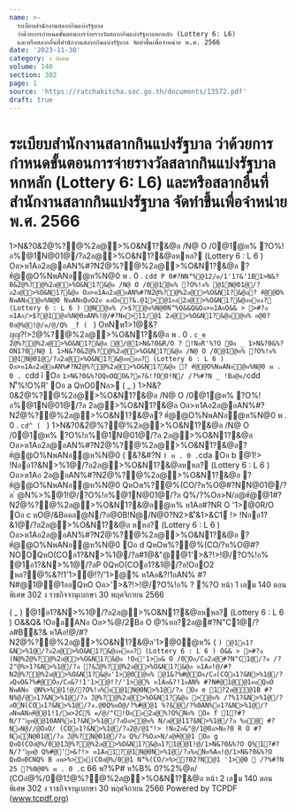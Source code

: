 ```yaml
---
name: >-
  ระเบียบสำนักงานสลากกินแบ่งรัฐบาล
  ว่าด้วยการกำหนดขั้นตอนการจ่ายรางวัลสลากกินแบ่งรัฐบาลหกหลัก (Lottery 6: L6)
  และหรือสลากอื่นที่สำนักงานสลากกินแบ่งรัฐบาล จัดทำขึ้นเพื่อจำหน่าย พ.ศ. 2566
date: '2023-11-30'
category: ง พิเศษ
volume: 140
section: 302
page: 1
source: 'https://ratchakitcha.soc.go.th/documents/13572.pdf'
draft: true
---
```


# ระเบียบสำนักงานสลากกินแบ่งรัฐบาล ว่าด้วยการกำหนดขั้นตอนการจ่ายรางวัลสลากกินแบ่งรัฐบาลหกหลัก (Lottery 6: L6) และหรือสลากอื่นที่สำนักงานสลากกินแบ่งรัฐบาล จัดทำขึ้นเพื่อจำหน่าย พ.ศ. 2566

1>N&?0&2ํ@%?@%2ล@>%O&N1?&@ล /N@ O /0@1ํ@ห% ?O%!อ%@1N@01@/?ล2ล@>%O&N1?&@ลหหล? (Lottery 6 : L 6 ) Oล>ห1Aอ2ล@อAN%#?N2ํ@%?@%2ล@>%O&N1?&@ล ? #ํ@@O%NพANอํ@ห%N@0 พ . 0 . `cdd P 0#?NN'็%@12/ค/1'1?&'1B1>N&?0&2ํ@%?@%2ล@>%O&N1?&@ล /N@ O /0@1ํ@ห% ?O%!อ% @1N@01@/?ล2ล@>%O&N1?&@ล Oล>ห1Aอ2ล@อAN%#?N2ํ@%?@%2ล@>%O&N1?&@ล? #ํ@@O% NพANอํ@ห%N@0 NพANอQหO2อ คลOอ?&.@1>@1ออ2ล@>%O&N1?&@ลหหล? (Lottery 6 : L 6 ) @Nํ@ห% />$?ํ@ห%N@0N'็%O&&Q&Oล>ห1AอO&& > >#?ล ห1Aอ/>$?@1ํ@ห%N@0อAN%!@/#?Nค>11/@1 2ล@>%O&N1?&@ลํ@ห% อ@0?0อํ@%@!@/ค/@/Q% _f ( ` ) OหNพ1>1@&?ญญ?!>2ํ@%?@%2ล@>%O&N1?&@ล พ . 0 . `c_e 2ํ@%?@%2ล@>%O&N1?&@ล @/@1>N&?0&R/O ? !NอR'%?O Oอ _ 1>N&?0&%?ON1?0/N@ ì 1>N&?0&2ํ@%?@%2ล@>%O&N1?&@ล /N@ O /0@1ํ@ห% ?O%!อ% @1N@01@/?ล2ล@>%O&N1?&@ลหหล? (Lottery 6 : L 6 ) Oล>ห1Aอ2ล@อAN%#?N2ํ@%?@%2ล@>%O&N1?&@ล ? #ํ@@O%NพANอํ@ห%N@0 พ . 0 . `cdd î Oอ ` 1>N&?0&%?OQหOQO&?ค?&!?OO!N/ /?%#?N _ !Bล@ค/ `cdd N'็%!O%R' Oอ a QหO0Nล> ( _ ) 1>N&?0&2ํ@%?@%2ล@>%O&N1?&@ล /N@ O /0@1ํ@ห% ?O%!อ%@1N@01@/?ล 2ล@>%O&N1?&@ล Oล>ห1Aอ2ล@อAN%#?N2ํ@%?@%2ล@>%O&N1?&@ล? #ํ@@O%NพANอํ@ห%N@0 พ . 0 . `cd^ ( ` ) 1>N&?0&2ํ@%?@%2ล@>%O&N1?&@ล /N@ O /0@1ํ@ห% ?O%!อ%@1N@01@/?ล 2ล@>%O&N1?&@ล Oล>ห1Aอ2ล@อAN%#?N2ํ@%?@%2ล@>%O&N1?&@ล? #ํ@@O%NพANอํ@ห%N@0 ( &?&#?N ` ) พ . 0 . `cda Oอ b @1!> !Nออ1?&N>%1@/?ล2ล@>%O&N1?&@ลหหล? (Lottery 6 : L 6 ) Oล>ห1Aอ 2ล@อAN%#?N2ํ@%?@%2ล@>%O&N1?&@ล ? #ํ@@O%NพANอํ@ห%N@0 QหOพ%?@%(CO/?ห%O@#?NN@01@/?ล ํ @N%>%@1!@/?O%!อ%@1N@01@/?ล Q%/?%Oล>N/ล@#ํ@@1#?N2ํ@%?@%2ล@>%O&N1?&@ลํ@ห% ห1Aอ#?NR O '1>@0R/O Oอ c หO@/&Bคคล@N/?อ@0B!Nํ@/N@0?N2>&'ี&1>&C1์ !> !Nออ1?&1@/?ล2ล@>%O&N1?&@ล หหล? (Lottery 6 : L 6 ) Oล>ห1Aอ2ล@อAN%#?N2ํ@%?@%2ล@>%O&N1?&@ล ? #ํ@@O%NพANอํ@ห%N@0 Oอ d QหOพ%?@%(CO/?ห%O@#?NOOQหO(COอ1?&N>%1@/?ล#1@&"@@1'>&?!>!@/?O%!อ% @1อ1?&N>%1@/?ลP 0QหO(COอ1?&1@/?ล!OอO2 หล?@%&?!1'1>ํ@!?/'1>@% ห1Aอ&?!1อAN% #?N#@1@@1ออQหO Oล>'>&?!>!@/?O%!อ% ? %?O หน้า 1 เลม 140 ตอนพิเศษ 302 ง ราชกิจจานุเบกษา 30 พฤศจิกายน 2566

( _ ) @1อ1?&N>%1@/?ล2ล@>%O&N1?&@ลหหล? (Lottery 6 : L 6 ) O&&Q& !OอลANอ Oล>%@/2Bล O @%หล?2ล@#?N"C1@/?ล#B&?& ห1Aอ!@/#?N2ํ@%?@%2ล@>%O&N1?&@ล'1>@0ํ@ห% ( ` ) @1อ1?&N>%1@/?ล2ล@>%O&N1?&@ลหหล? (Lottery 6 : L 6 ) O&& > >#?ล (N@%2ํ@%?@%2ล@>%O&N1?&@ล !Oอ'1>อ& O /0Oอ/Cล2ล@#?N"C1@/?ล /?2"@%>1?&N>%1@/?ล ?&2ํ@%?@%2ล@>%O&N1?&@ล ห1Aอ!@/#?N2ํ@%?@%2ล@>%O&N1?&@ล'1>@0ํ@ห% @1&?%#@Oอ/Cล(COอ1?&N>%1@/?ลQหO&?%#@Oอ/Cล&?!1'1>ํ@!?/'1>@% ห1Aอ&?!1อAN% #?N#@1@@1ออQหO NพANอ ํ @N%>%@1!@/?O%!อ%อ@1N@0N>%1@/?ล Oอ e 1?2ล@ํ@1B #?N%ํ@/@อ1?&N>%1@/?ล 2ํ@%?@%2ล@>%O&N1?&@ล >ํ@ห% /?%1?&N>%1@/?ลON(COอ1?&N>%1@/?ล.@0Q%หO@/?%#ํ@@1 %?&@/?%0AN%อ1?&N>%1@/?ลNพANอ#ํ@@1!1/พ>2C%์ ค/@/"C!Oออ2ล@%?O%Nอ% Oอ f 1?#?N/?'ัญห@@10AN%อ1?&N>%1@/?ลOล>ํ@ห% N/ล@@11?&N>%1@/?ล %อ@ #?NลN@//@OลO/ (COอ1?&N>%1@/?ล2@/@1"!> !Nอ2อ&"@/1@0ล>Nอ?0 R O #?NอN@01@/?ล 2ํ@%?N@01@/?ล Q%/?%Oล>N/ล@#ํ@@1 Oอ g QหO(COอํ@%/0@12ํ@%?@%2ล@>%O&N1?&@ล1?1@@1!@/1>N&?0&%?O Q%1?#?N/?'ัญห@ Q%#@'>&?!> ห1Aอ1?@1N@0N>%1@/?ล%อNห%Aอ!@/1>N&?0&%?O QหOอ0CNQ% B ลพ>%>อ(COอํ@%/0@1 N'็%(CO/>%>?02?N@1 '1>@0  /?%#?N 25 ?%0@0% พ . 0 . `c 66 พ?%P# ห%B% 0?%2%@ค/ (COอํ@%/0@12ํ@%?@%2ล@>%O&N1?&@ล หน้า 2 เลม 140 ตอนพิเศษ 302 ง ราชกิจจานุเบกษา 30 พฤศจิกายน 2566 Powered by TCPDF (www.tcpdf.org)
